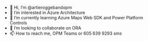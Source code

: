 - 👋 Hi, I’m @artieroggebandopm
- 👀 I’m interested in Azure Architecture
- 🌱 I’m currently learning Azure Maps Web SDK and Power Platform Controls
- 💞️ I’m looking to collaborate on ORA
- 📫 How to reach me, OPM Teams or 605 639 9293 sms

<!---
artieroggebandopm/artieroggebandopm is a ✨ special ✨ repository because its `README.md` (this file) appears on your GitHub profile.
You can click the Preview link to take a look at your changes.
--->
